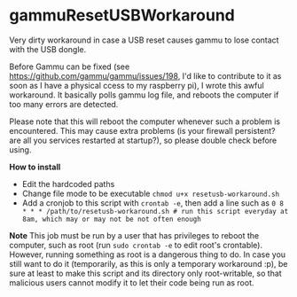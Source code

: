 # gammuResetUSBWorkaround
Very dirty workaround in case a USB reset causes gammu to lose contact with the USB dongle.

Before Gammu can be fixed (see https://github.com/gammu/gammu/issues/198, I'd like to contribute to it as soon as I have a physical ccess to my raspberry pi), I wrote this awful workaround. It basically polls gammu log file, and reboots the computer if too many errors are detected.

Please note that this will reboot the computer whenever such a problem is encountered. This may cause extra problems (is your firewall persistent? are all you services restarted at startup?), so please double check before using.

**How to install**

* Edit the hardcoded paths
* Change file mode to be executable `chmod u+x resetusb-workaround.sh`
* Add a cronjob to this script with `crontab -e`, then add a line such as `0 8 * * * /path/to/resetusb-workaround.sh # run this script everyday at 8am, which may or may not be not often enough`

**Note** This job must be run by a user that has privileges to reboot the computer, such as root (run `sudo crontab -e` to edit root's crontable). However, running something as root is a dangerous thing to do. In case you still want to do it (temporarily, as this is only a temporary workaround :p), be sure at least to make this script and its directory only root-writable, so that malicious users cannot modify it to let their code being run as root.
